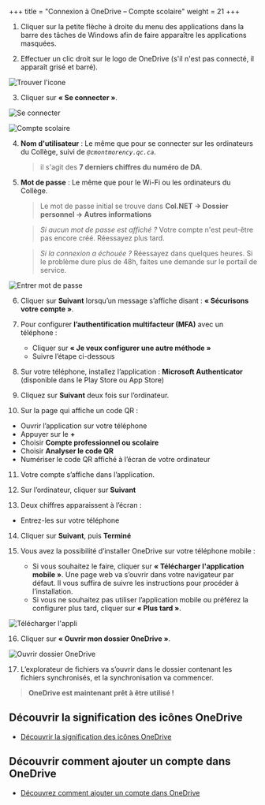 +++
title = "Connexion à OneDrive – Compte scolaire"
weight = 21
+++


1. Cliquer sur la petite flèche à droite du menu des applications dans la barre des tâches de Windows afin de faire apparaître les applications masquées.

2. Effectuer un clic droit sur le logo de OneDrive (s'il n'est pas connecté, il apparaît grisé et barré).

![Trouver l'icone](1_trouver_onedrive.png?width=30vw)

3. Cliquer sur **« Se connecter »**.

![Se connecter](2_se_connecter.png?width=25vw)

![Compte scolaire](5_onedrive_scolaire.png?width=30vw)

4. **Nom d'utilisateur** :
   Le même que pour se connecter sur les ordinateurs du Collège, suivi de *`@cmontmorency.qc.ca`*.

   > il s'agit des **7 derniers chiffres du numéro de DA**.


5. **Mot de passe** :
   Le même que pour le Wi-Fi ou les ordinateurs du Collège.

   > Le mot de passe initial se trouve dans **Col.NET → Dossier personnel → Autres informations**

   > *Si aucun mot de passe est affiché ?* Votre compte n'est peut-être pas encore créé. Réessayez plus tard.
   
   > *Si la connexion a échouée ?* Réessayez dans quelques heures. Si le problème dure plus de 48h, faites une demande sur le portail de service.

![Entrer mot de passe](6_mot2passe.png?width=30vw)

6. Cliquer sur **Suivant** lorsqu’un message s’affiche disant :
   **« Sécurisons votre compte »**. 

7. Pour configurer **l’authentification multifacteur (MFA)** avec un téléphone :

   * Cliquer sur **« Je veux configurer une autre méthode »**
   * Suivre l’étape  ci-dessous

8. Sur votre téléphone, installez l’application :
   **Microsoft Authenticator** (disponible dans le Play Store ou App Store)

9. Cliquez sur **Suivant** deux fois sur l’ordinateur.

10. Sur la page qui affiche un code QR :

   * Ouvrir l’application sur votre téléphone
   * Appuyer sur le **+**
   * Choisir **Compte professionnel ou scolaire**
   * Choisir **Analyser le code QR**
   * Numériser le code QR affiché à l’écran de votre ordinateur

11. Votre compte s’affiche dans l’application.

12. Sur l’ordinateur, cliquer sur **Suivant**

13. Deux chiffres apparaissent à l’écran :

   * Entrez-les sur votre téléphone

14. Cliquer sur **Suivant**, puis **Terminé**

15. Vous avez la possibilité d’installer OneDrive sur votre téléphone mobile :

    * Si vous souhaitez le faire, cliquer sur **« Télécharger l'application mobile »**.
      Une page web va s’ouvrir dans votre navigateur par défaut. Il vous suffira de suivre les instructions pour procéder à l’installation.
    * Si vous ne souhaitez pas utiliser l’application mobile ou préférez la configurer plus tard, cliquer sur **« Plus tard »**.

![Télécharger l'appli](10_telecharger_appli.png?width=30vw)

16. Cliquer sur **« Ouvrir mon dossier OneDrive »**.

![Ouvrir dossier OneDrive](11_ouvrir_dossier.png?width=30vw)

17. L’explorateur de fichiers va s’ouvrir dans le dossier contenant les fichiers synchronisés, et la synchronisation va commencer.

> **OneDrive est maintenant prêt à être utilisé !**

## Découvrir la signification des icônes OneDrive

* [Découvrir la signification des icônes OneDrive](https://support.microsoft.com/fr-fr/office/d%C3%A9couvrir-la-signification-des-ic%C3%B4nes-onedrive-11143026-8000-44f8-aaa9-67c985aa49b3)

## Découvrir comment ajouter un compte dans OneDrive

* [Découvrez comment ajouter un compte dans OneDrive](https://support.microsoft.com/fr-fr/office/comment-ajouter-un-compte-dans-onedrive-31b59063-5a94-4847-b846-c13b9e7635e2)

